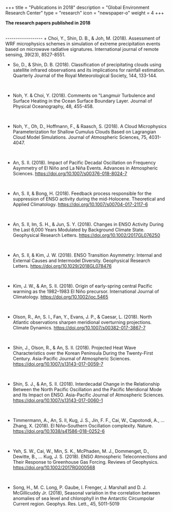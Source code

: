 +++
title = "Publications in 2018"
description = "Global Environment Research Center"
type = "research"
icon = "newspaper-o"
weight = 4
+++

**The research papers published in 2018**
<!--more-->
<br>
------------------
+ Choi, Y., Shin, D. B., & Joh, M. (2018). Assessment of WRF microphysics schemes in simulation of extreme precipitation events based on microwave radiative signatures. International journal of remote sensing, 39(23), 8527-8551.

<br>

+ So, D., & Shin, D. B. (2018). Classification of precipitating clouds using satellite infrared observations and its implications for rainfall estimation. Quarterly Journal of the Royal Meteorological Society, 144, 133-144.

<br>

+ Noh, Y. & Choi, Y. (2018). Comments on "Langmuir Turbulence and Surface Heating in the Ocean Surface Boundary Layer. Journal of Physical Oceanography, 48, 455-458.

<br>

+ Noh, Y., Oh, D., Hoffmann, F., & Raasch, S. (2018). A Cloud Microphysics Parameterization for Shallow Cumulus Clouds Based on Lagrangian Cloud Model Simulations. Journal of Atmospheric Sciences, 75, 4031-4047.

<br>

+ An, S. Il. (2018). Impact of Pacific Decadal Oscillation on Frequency Asymmetry of El Niño and La Niña Events. Advances in Atmospheric Sciences. https://doi.org/10.1007/s00376-018-8024-7

<br>

+ An, S. Il, & Bong, H. (2018). Feedback process responsible for the suppression of ENSO activity during the mid-Holocene. Theoretical and Applied Climatology. https://doi.org/10.1007/s00704-017-2117-6

<br>

+ An, S. Il, Im, S. H., & Jun, S. Y. (2018). Changes in ENSO Activity During the Last 6,000 Years Modulated by Background Climate State. Geophysical Research Letters. https://doi.org/10.1002/2017GL076250


<br>


+ An, S. Il, & Kim, J. W. (2018). ENSO Transition Asymmetry: Internal and External Causes and Intermodel Diversity. Geophysical Research Letters. https://doi.org/10.1029/2018GL078476

<br>

+ Kim, J. W., & An, S. Il. (2018). Origin of early-spring central Pacific warming as the 1982–1983 El Niño precursor. International Journal of Climatology. https://doi.org/10.1002/joc.5465

<br>

+ Olson, R., An, S. I., Fan, Y., Evans, J. P., & Caesar, L. (2018). North Atlantic observations sharpen meridional overturning projections. Climate Dynamics. https://doi.org/10.1007/s00382-017-3867-7

<br>

+ Shin, J., Olson, R., & An, S. Il. (2018). Projected Heat Wave Characteristics over the Korean Peninsula During the Twenty-First Century. Asia-Pacific Journal of Atmospheric Sciences. https://doi.org/10.1007/s13143-017-0059-7

<br>

+ Shin, S. J., & An, S. Il. (2018). Interdecadal Change in the Relationship Between the North Pacific Oscillation and the Pacific Meridional Mode and Its Impact on ENSO. Asia-Pacific Journal of Atmospheric Sciences. https://doi.org/10.1007/s13143-017-0060-1

<br>

+ Timmermann, A., An, S. Il, Kug, J. S., Jin, F. F., Cai, W., Capotondi, A., … Zhang, X. (2018). El Niño–Southern Oscillation complexity. Nature. https://doi.org/10.1038/s41586-018-0252-6

<br>

+ Yeh, S. W., Cai, W., Min, S. K., McPhaden, M. J., Dommenget, D., Dewitte, B., … Kug, J. S. (2018). ENSO Atmospheric Teleconnections and Their Response to Greenhouse Gas Forcing. Reviews of Geophysics. https://doi.org/10.1002/2017RG000568

<br>

+ Song, H., M. C. Long, P. Gaube, I. Frenger, J. Marshall and D. J. McGillicuddy Jr. (2018), Seasonal variation in the correlation between anomalies of sea level and chlorophyll in the Antarctic Circumpolar Current region. Geophys. Res. Lett., 45, 5011-5019

<br>

